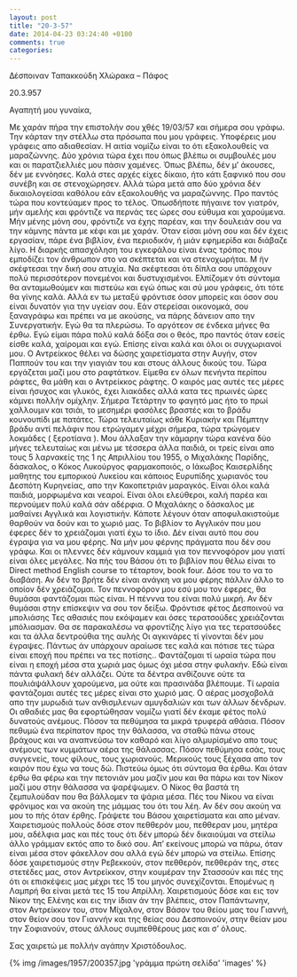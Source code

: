 ```yaml
---
layout: post
title: "20-3-57"
date: 2014-04-23 03:24:40 +0100
comments: true
categories: 
---
```


Δέσποιναν Ταπακκούδη Χλώρακα – Πάφος

20.3.957

Αγαπητή μου γυναίκα,

Με χαράν πήρα την επιστολήν σου χθές 19/03/57 και σήμερα σου γράφω. Την κάρταν την στέλλω στα πρόσωπα που μου γράφεις. Υποφέρεις μου γράφεις απο αδιαθεσίαν. Η αιτία νομίζω είναι το ότι εξακολουθείς να μαραζώννης. Δύο χρόνια τώρα έχει που όπως βλέπω οι συμβουλές μου και οι παρατζιελλιές μου πάσιν χαμένες. Όπως βλέπω, δέν μ’ άκουσες, δέν με εννόησες. Καλά στες αρχές είχες δίκαιο, ήτο κάτι ξαφνικό που σου συνέβη και σε στενοχώρησεν. Αλλά τώρα μετά απο δύο χρόνια δέν δικαιολογείσαι καθόλου εάν εξακολουθής να μαραζώννης. Προ παντός τώρα που κοντεύαμεν προς το τέλος. Όπωσδήποτε πήγαινε τον γιατρόν, μήν αμελής και φρόντιζε να περνάς τες ώρες σου εύθυμα και χαρούμενα. Μήν μένης μόνη σου, φρόντιζε να έχης παρέαν, και την δουλειάν σου να την κάμνης πάντα με κέφι και με χαράν. Όταν είσαι μόνη σου και δέν έχεις εργασίαν, πάρε ένα βιβλίον, ένα περιοδικόν, ή μιάν εφημερίδα και διάβαζε λίγο.
Η διαρκής απασχόληση του εγκεφάλου είναι ένας τρόπος που εμποδίζει τον άνθρωπον στο να σκέπτεται και να στενοχωρήται. Μ ̈ην σκέφτεσαι την δική σου ατυχία. Να σκέφτεσαι ότι δίπλα σου υπάρχουν πολύ περισσότερον πονεμένοι και δυστυχισμένοι. Ελπίζομεν ότι σύντομα θα ανταμωθούμεν και πιστεύω και εγώ όπως και σύ μου γράφεις, ότι τότε θα γίνης καλά. Αλλά εν τω μεταξύ φρόντισε όσον μπορείς και όσον σου είναι δυνατόν για την υγείαν σου. Εάν στερείσαι οικονομκά, σου ξαναγράφω και πρέπει να με ακούσης, να πάρης δάνειον απο την Συνεργατικήν. Εγώ θα τα πλερώσω. Το αργότεον σε ένδεκα μήνες θα έρθω. Εγώ είμαι πάρα πολύ καλά δόξα σοι ο θεός, προ παντός όταν εσείς είσθε καλά, χαίρομαι και εγώ. Επίσης είναι καλά και όλοι οι συγχωριανοί μου. Ο Αντρείκκος θέλει να δώσης χαιρετίσματα στην Αυγήν, στον Παππούν του και την γιαγιάν του και στους άλλους δικούς του. Τώρα εργάζεται μαζί μου στο ραφτάτκον. Είμεθα εν όλων πενήντα περίπου ράφτες, θα μάθη και ο Αντρείκκος ράφτης. Ο καιρός μας αυτές τες μέρες είναι ήσυχος και γλυκός, έχει λιακάδες αλλά κατα τες πρωινές ώρες κάμνει πολλήν ομίχλην. Σήμερα Τετάρτην το φαγητό μας ήτο το πρωί χαλλουμιν και τσιάι, το μεσημέρι φασόλες βραστές και το βράδυ κουνουπίδι με πατάτες. Τώρα τελευταίως κάθε Κυριακήν και Πέμπτην βράδυ αντί πελάφιν που ετρώγαμεν μέχρι σήμερα, τώρα τρώγομεν λοκμάδες ( ξεροτίανα ). Μου άλλαξαν την κάμαρην τώρα κανένα δύο μήνες τελευταίως και μένω με τέσσερα άλλα παιδιά, οι τρείς είναι απο τους 5 λαρνακείς της 1 ης Απριλλίου του 1955, ο Μιχαλάκης Παρίδης, δάσκαλος, ο Κόκος Λυκούργος φαρμακοποιός, ο Ιάκωβος Καισερλίδης μαθητης του εμπορικού Λυκείου και κάποιος Ευρυπίδης χωριανός του Δεσπότη Κυρηνείας, απο την Κακοπετριάν μαραγκός. Είναι όλοι καλά παιδιά, μορφωμένα και νεαροί. Είναι όλοι ελεύθεροι, καλή παρέα και περνούμεν πολύ καλά σάν αδέρφια. Ο Μιχαλάκης ο δάσκαλος με μαθαίνει Αγγλικά και λογιστικήν. Κάποτε λέγουν όταν αποφυλακιστούμε θαρθούν να δούν και το χωριό μας. Το βιβλίον το Αγγλικόν που μου έφερες δέν το χρειάζομαι γιατί έχω το ίδιο. Δέν είναι αυτό που σου έγραψα για να μου φέρης. Να μήν μου φέρνης πράγματα που δέν σου γράφω. Και οι πλεννες δέν κάμνουν καμμιά για τον πεννοφόρον μου γιατί είναι όλες μεγάλες. Να πής του Βάσου ότι το βιβλίον που θέλω είναι το Direct method English course το τέταρτον, book four. Δόσε του το να το διαβάση. Αν δέν το βρήτε δέν είναι ανάγκη να μου φέρης πάλλιν άλλο το οποίον δέν χρειάζομαι. Τον πεννοφόρον μου εσύ μου τον έφερες, θα θυμάσαι φαντάζομαι πώς είναι. Η πένννα του είναι πολύ μικρή. Αν δέν θυμάσαι στην επίσκεψιν να σου τον δείξω. Φρόντισε φέτος Δεσποινού να μπολιάσης
Τες αθασιές που εκόψαμεν και όσες τερατσούδες χρειάζονται μπόλιασμαν. Θα σε παρακαλέσω να φροντίζης λίγο για τες τερατσούδες και τα άλλα δεντρούθια της αυλής
Οι αγκινάρες τί γίνονται δέν μου έγραψες. Πάντως άν υπάρχουν αραίωσε τες καλά και πότισε τες τώρα είναι εποχή που πρέπει να τες ποτίσης.. Φαντάζομαι τί ωραία τώρα που είναι η εποχή μέσα στα χωριά μας όμως όχι μέσα στην φυλακήν. Εδώ είναι πάντα φυλακή δέν αλλάζει. Ούτε τα δέντρα ανθίζουνε ούτε τα πουλιάψάλλουν χαρούμενα, μα ούτε και πρασινάδα βλέπουμε. Τί ωραία φαντάζομαι αυτές τες μέρες είναι στο χωριό μας.
Ο αέρας μοσχοβολά απο την μυρωδιά των ανθισμλενων αμυγδαλιών και των άλλων δένδρων. Οι αθαδιές μας θα εφορτώθησαν νομίζω γιατί δέν έκαμε φέτος πολύ δυνατούς ανέμους. Πόσον τα πεθύμησα τα μικρά τρυφερά αθάσια. Πόσον πεθυμώ ένα περίπατον προς την θάλασσα, να σταθώ πάνω στους βράχους και να αναπνεύσω τον καθαρό και λίγο αλμυρίσμένο απο τους ανέμους των κυμμάτων αέρα της θάλασσας. Πόσον πεθύμησα εσάς, τους συγγενείς, τους φίλους, τους χωριανούς. Μερικούς τους ξέχασα απο τον καιρόν που έχω να τους δώ. Πιστεύω όμως ότι σύντομα θα έρθω. Και όταν έρθω θα φέρω και την πετονιάν μου μαζίν μου και θα πάρω και τον Νίκον μαζί μου στην θάλασσα να ψαρέψωμεν. Ο Νίκος θα βαστά τη ζεμπυλούδαν που θα βάλλομεν τα ψάρια μέσα. Πές του Νίκου να είναι φρόνιμος και να ακούη της μάμμας του ότι του λέη. Αν δέν σου ακούη να μου το πής όταν έρθης. Γράψετε του Βάσου χαιρετίσματα και απο μέναν. Χαιρετισμούς πολλούς δόσε στον πεθθερόν μου, πεθθεραν μου, μητέρα μου, αδέλφια μας και πές τους ότι δέν μπορώ δέν δικαιούμαι να στείλω άλλο γράμμαν εκτός απο το δικό σου. Απ’ εκείνους μπορώ να πάρω, όταν είναι μέσα στον φάκελλον σου αλλά εγώ δέν μπορώ να στείλω.
Επίσης δόσε χαιρετισμούς στην Ρεβεκκούν, στον πεθθερόν, πεθθεράν της, στες στετέδες μας, στον Αντρείκκον, στην κουμέραν την Στασσούν και πές της ότι οι επισκέψεις μας μέχρι τες 15 του μηνός συνεχίζονται. Επομένως η Λαμπρή θα είναι μετά τες 15 του Απρίλλη. Χαιρετισμούς δόσε και εις τον Νίκον της Ελένης και εις την ίδιαν άν την βλέπεις, στον Παπάντωνην, στον Αντρείκκον του, στον Μίχαλον, στον Βάσον του θείου μας του Γιαννή, στον θείον σου τον Γιαννήν και της θείας σου Δεσποινούν, στην θείαν μου την Σοφιανούν, στους άλλους συμπεθθέρους μας και σ’ όλους.

Σας χαιρετώ με πολλήν αγάπην Χριστόδουλος.

{% img /images/1957/200357.jpg 'γράμμα πρώτη σελίδα' 'images' %}
